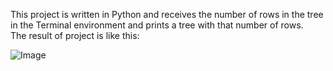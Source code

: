 This project is written in Python and receives the number of rows in the tree in the Terminal environment and prints a tree with that number of rows.\
The result of project is like this:

![Image](https://github.com/user-attachments/assets/2a29e7b0-1e67-4fb9-9233-d5d5a74086b2)
